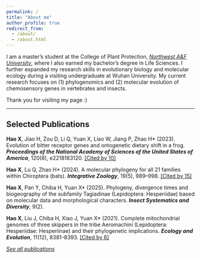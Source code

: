 ```yaml
---
permalink: /
title: "About me"
author_profile: true
redirect_from: 
  - /about/
  - /about.html
---
```


I am a master’s student at the College of Plant Protection, _[Northwest A&F University](https://www.nwafu.edu.cn/)_, where I also earned my bachelor’s degree in Life Sciences. I further expanded my research skills in evolutionary biology and molecular ecology during a visiting undergraduate at Wuhan University. My current research focuses on (1) phylogenomics and (2) molecular evolution of chemosensory genes in vertebrates and insects.  

Thank you for visiting my page :)  

---

## Selected Publications
**Hao X**, Jiao H, Zou D, Li Q, Yuan X, Liao W, Jiang P, Zhao H* (2023). Evolution of bitter receptor genes and ontogenetic dietary shift in a frog. _**Proceedings of the National Academy of Sciences of the United States of America**_, 120(8), e2218183120. [[Cited by 10]](https://scholar.google.com/scholar?oi=bibs&hl=en&cites=6825370446871787969)  

**Hao X**, Lu Q, Zhao H* (2024). A molecular phylogeny for all 21 families within Chiroptera (bats). _**Integrative Zoology**_, 19(5), 989–998. [[Cited by 15]](https://scholar.google.com/scholar?oi=bibs&hl=en&cites=12185297635408410257)  

**Hao X**, Pan Y, Chiba H, Yuan X* (2025). Phylogeny, divergence times and biogeography of the subfamily Tagiadinae (Lepidoptera: Hesperiidae) based on molecular data and morphological characters. _**Insect Systematics and Diversity**_, 9(2).  

**Hao X**, Liu J, Chiba H, Xiao J, Yuan X* (2021). Complete mitochondrial genomes of three skippers in the tribe Aeromachini (Lepidoptera: Hesperiidae: Hesperiinae) and their phylogenetic implications. _**Ecology and Evolution**_, 11(12), 8381–8393. [[Cited by 6]](https://scholar.google.com/scholar?oi=bibs&hl=en&cites=4815433412610751622)  

[_See all publications_](https://xiangyu-hao.github.io/publications/)
